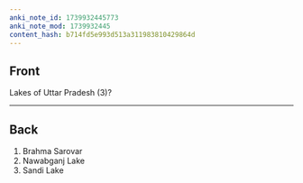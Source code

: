 ```yaml
---
anki_note_id: 1739932445773
anki_note_mod: 1739932445
content_hash: b714fd5e993d513a311983810429864d
---
```


## Front

Lakes of Uttar Pradesh (3)?

<hr/>

## Back

1. Brahma Sarovar  
2. Nawabganj Lake  
3. Sandi Lake